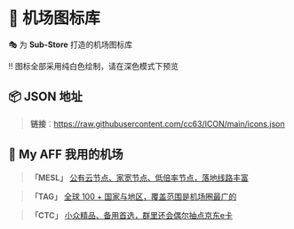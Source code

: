# 🎨 机场图标库

🎭 为 **Sub-Store** 打造的机场图标库

‼️ 图标全部采用纯白色绘制，请在深色模式下预览


## 📦 JSON 地址
> **链接**：https://raw.githubusercontent.com/cc63/ICON/main/icons.json

## 🤖 My AFF 我用的机场

> **「MESL」** [公有云节点、家宽节点、低倍率节点，落地线路丰富](https://in.mesl.cloud/#/register?code=YiKXC8T0)

>  **「TAG」** [全球 100 + 国家与地区，覆盖范围是机场圈最广的](https://tagss03.pro/#/auth/xfm2jXlF)

>  **「CTC」** [小众精品、备用首选，群里还会偶尔抽点京东e卡](https://www.jinglongyu.com/#/register?code=NhhJLvBB)
